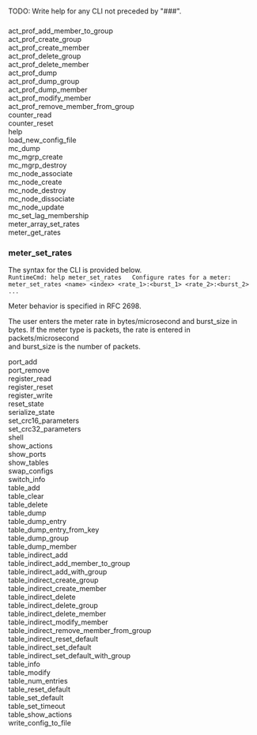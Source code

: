 ###
TODO: Write help for any CLI not preceded by "###".
###

act_prof_add_member_to_group  
act_prof_create_group  
act_prof_create_member  
act_prof_delete_group  
act_prof_delete_member  
act_prof_dump  
act_prof_dump_group  
act_prof_dump_member  
act_prof_modify_member  
act_prof_remove_member_from_group  
counter_read  
counter_reset  
help  
load_new_config_file  
mc_dump  
mc_mgrp_create  
mc_mgrp_destroy  
mc_node_associate  
mc_node_create  
mc_node_destroy  
mc_node_dissociate  
mc_node_update  
mc_set_lag_membership  
meter_array_set_rates  
meter_get_rates  
  
### meter_set_rates  
The syntax for the CLI is provided below.  
`RuntimeCmd: help meter_set_rates  
Configure rates for a meter: meter_set_rates <name> <index> <rate_1>:<burst_1> <rate_2>:<burst_2> ...`  
  
Meter behavior is specified in RFC 2698.  

The user enters the meter rate in bytes/microsecond and burst_size in  
bytes.  If the meter type is packets, the rate is entered in packets/microsecond  
and burst_size is the number of packets.  
  
port_add  
port_remove  
register_read  
register_reset  
register_write  
reset_state  
serialize_state  
set_crc16_parameters  
set_crc32_parameters  
shell  
show_actions  
show_ports  
show_tables  
swap_configs  
switch_info  
table_add  
table_clear  
table_delete  
table_dump  
table_dump_entry  
table_dump_entry_from_key  
table_dump_group  
table_dump_member  
table_indirect_add  
table_indirect_add_member_to_group  
table_indirect_add_with_group  
table_indirect_create_group  
table_indirect_create_member  
table_indirect_delete  
table_indirect_delete_group  
table_indirect_delete_member  
table_indirect_modify_member  
table_indirect_remove_member_from_group  
table_indirect_reset_default  
table_indirect_set_default  
table_indirect_set_default_with_group  
table_info  
table_modify  
table_num_entries  
table_reset_default  
table_set_default  
table_set_timeout    
table_show_actions  
write_config_to_file  
